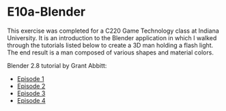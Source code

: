 # E10a-Blender

This exercise was completed for a C220 Game Technology class at Indiana University. It is an introduction to the Blender application in which I walked through the tutorials listed below to create a 3D man holding a flash light. The end result is a man composed of various shapes and material colors. 

Blender 2.8 tutorial by Grant Abbitt:

 * [Episode 1](https://youtu.be/7MRonzqYJgw)
 * [Episode 2](https://youtu.be/L0AY61v6-M4)
 * [Episode 3](https://youtu.be/WFzIbz2FN28)
 * [Episode 4](https://youtu.be/OFmKedu8r88)


